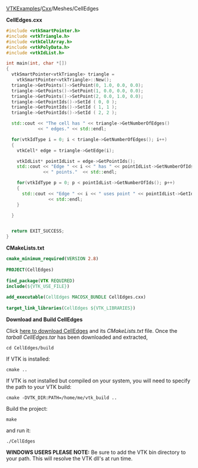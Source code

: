 [VTKExamples](/index/)/[Cxx](/Cxx)/Meshes/CellEdges

**CellEdges.cxx**
```c++
#include <vtkSmartPointer.h>
#include <vtkTriangle.h>
#include <vtkCellArray.h>
#include <vtkPolyData.h>
#include <vtkIdList.h>

int main(int, char *[])
{
  vtkSmartPointer<vtkTriangle> triangle =
    vtkSmartPointer<vtkTriangle>::New();
  triangle->GetPoints()->SetPoint(0, 1.0, 0.0, 0.0);
  triangle->GetPoints()->SetPoint(1, 0.0, 0.0, 0.0);
  triangle->GetPoints()->SetPoint(2, 0.0, 1.0, 0.0);
  triangle->GetPointIds()->SetId ( 0, 0 );
  triangle->GetPointIds()->SetId ( 1, 1 );
  triangle->GetPointIds()->SetId ( 2, 2 );

  std::cout << "The cell has " << triangle->GetNumberOfEdges()
            << " edges." << std::endl;

  for(vtkIdType i = 0; i < triangle->GetNumberOfEdges(); i++)
  {
    vtkCell* edge = triangle->GetEdge(i);

    vtkIdList* pointIdList = edge->GetPointIds();
    std::cout << "Edge " << i << " has " << pointIdList->GetNumberOfIds()
              << " points."  << std::endl;

    for(vtkIdType p = 0; p < pointIdList->GetNumberOfIds(); p++)
    {
      std::cout << "Edge " << i << " uses point " << pointIdList->GetId(p)
                << std::endl;
    }

  }


  return EXIT_SUCCESS;
}
```
**CMakeLists.txt**
```cmake
cmake_minimum_required(VERSION 2.8)
 
PROJECT(CellEdges)
 
find_package(VTK REQUIRED)
include(${VTK_USE_FILE})
 
add_executable(CellEdges MACOSX_BUNDLE CellEdges.cxx)
 
target_link_libraries(CellEdges ${VTK_LIBRARIES})
```

**Download and Build CellEdges**

Click [here to download CellEdges](https://github.com/lorensen/VTKWikiExamplesTarballs/raw/master/CellEdges.tar) and its *CMakeLists.txt* file.
Once the *tarball CellEdges.tar* has been downloaded and extracted,
```
cd CellEdges/build 
```
If VTK is installed:
```
cmake ..
```
If VTK is not installed but compiled on your system, you will need to specify the path to your VTK build:
```
cmake -DVTK_DIR:PATH=/home/me/vtk_build ..
```
Build the project:
```
make
```
and run it:
```
./CellEdges
```
**WINDOWS USERS PLEASE NOTE:** Be sure to add the VTK bin directory to your path. This will resolve the VTK dll's at run time.

